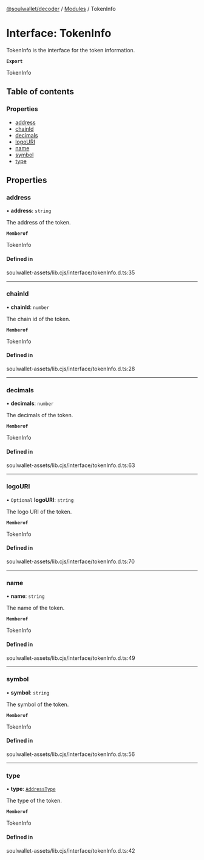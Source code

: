 [@soulwallet/decoder](../README.md) / [Modules](../modules.md) / TokenInfo

# Interface: TokenInfo

TokenInfo is the interface for the token information.

**`Export`**

TokenInfo

## Table of contents

### Properties

- [address](TokenInfo.md#address)
- [chainId](TokenInfo.md#chainid)
- [decimals](TokenInfo.md#decimals)
- [logoURI](TokenInfo.md#logouri)
- [name](TokenInfo.md#name)
- [symbol](TokenInfo.md#symbol)
- [type](TokenInfo.md#type)

## Properties

### address

• **address**: `string`

The address of the token.

**`Memberof`**

TokenInfo

#### Defined in

soulwallet-assets/lib.cjs/interface/tokenInfo.d.ts:35

___

### chainId

• **chainId**: `number`

The chain id of the token.

**`Memberof`**

TokenInfo

#### Defined in

soulwallet-assets/lib.cjs/interface/tokenInfo.d.ts:28

___

### decimals

• **decimals**: `number`

The decimals of the token.

**`Memberof`**

TokenInfo

#### Defined in

soulwallet-assets/lib.cjs/interface/tokenInfo.d.ts:63

___

### logoURI

• `Optional` **logoURI**: `string`

The logo URI of the token.

**`Memberof`**

TokenInfo

#### Defined in

soulwallet-assets/lib.cjs/interface/tokenInfo.d.ts:70

___

### name

• **name**: `string`

The name of the token.

**`Memberof`**

TokenInfo

#### Defined in

soulwallet-assets/lib.cjs/interface/tokenInfo.d.ts:49

___

### symbol

• **symbol**: `string`

The symbol of the token.

**`Memberof`**

TokenInfo

#### Defined in

soulwallet-assets/lib.cjs/interface/tokenInfo.d.ts:56

___

### type

• **type**: [`AddressType`](../enums/AddressType.md)

The type of the token.

**`Memberof`**

TokenInfo

#### Defined in

soulwallet-assets/lib.cjs/interface/tokenInfo.d.ts:42
